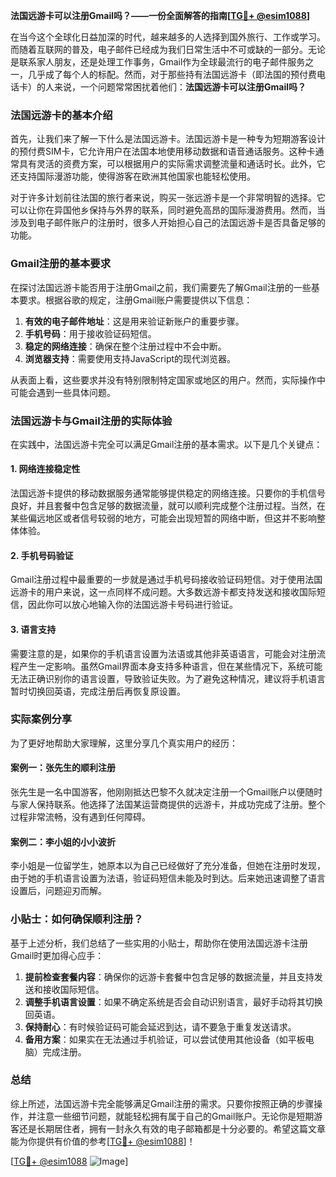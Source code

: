 **法国远游卡可以注册Gmail吗？——一份全面解答的指南[[TG💪+ @esim1088](https://t.me/s/esim1088)]**

在当今这个全球化日益加深的时代，越来越多的人选择到国外旅行、工作或学习。而随着互联网的普及，电子邮件已经成为我们日常生活中不可或缺的一部分。无论是联系家人朋友，还是处理工作事务，Gmail作为全球最流行的电子邮件服务之一，几乎成了每个人的标配。然而，对于那些持有法国远游卡（即法国的预付费电话卡）的人来说，一个问题常常困扰着他们：**法国远游卡可以注册Gmail吗？**

### 法国远游卡的基本介绍

首先，让我们来了解一下什么是法国远游卡。法国远游卡是一种专为短期游客设计的预付费SIM卡，它允许用户在法国本地使用移动数据和语音通话服务。这种卡通常具有灵活的资费方案，可以根据用户的实际需求调整流量和通话时长。此外，它还支持国际漫游功能，使得游客在欧洲其他国家也能轻松使用。

对于许多计划前往法国的旅行者来说，购买一张远游卡是一个非常明智的选择。它可以让你在异国他乡保持与外界的联系，同时避免高昂的国际漫游费用。然而，当涉及到电子邮件账户的注册时，很多人开始担心自己的法国远游卡是否具备足够的功能。

### Gmail注册的基本要求

在探讨法国远游卡能否用于注册Gmail之前，我们需要先了解Gmail注册的一些基本要求。根据谷歌的规定，注册Gmail账户需要提供以下信息：

1. **有效的电子邮件地址**：这是用来验证新账户的重要步骤。
2. **手机号码**：用于接收验证码短信。
3. **稳定的网络连接**：确保在整个注册过程中不会中断。
4. **浏览器支持**：需要使用支持JavaScript的现代浏览器。

从表面上看，这些要求并没有特别限制特定国家或地区的用户。然而，实际操作中可能会遇到一些具体问题。

### 法国远游卡与Gmail注册的实际体验

在实践中，法国远游卡完全可以满足Gmail注册的基本需求。以下是几个关键点：

#### 1. 网络连接稳定性

法国远游卡提供的移动数据服务通常能够提供稳定的网络连接。只要你的手机信号良好，并且套餐中包含足够的数据流量，就可以顺利完成整个注册过程。当然，在某些偏远地区或者信号较弱的地方，可能会出现短暂的网络中断，但这并不影响整体体验。

#### 2. 手机号码验证

Gmail注册过程中最重要的一步就是通过手机号码接收验证码短信。对于使用法国远游卡的用户来说，这一点同样不成问题。大多数远游卡都支持发送和接收国际短信，因此你可以放心地输入你的法国远游卡号码进行验证。

#### 3. 语言支持

需要注意的是，如果你的手机语言设置为法语或其他非英语语言，可能会对注册流程产生一定影响。虽然Gmail界面本身支持多种语言，但在某些情况下，系统可能无法正确识别你的语言设置，导致验证失败。为了避免这种情况，建议将手机语言暂时切换回英语，完成注册后再恢复原设置。

### 实际案例分享

为了更好地帮助大家理解，这里分享几个真实用户的经历：

#### 案例一：张先生的顺利注册

张先生是一名中国游客，他刚刚抵达巴黎不久就决定注册一个Gmail账户以便随时与家人保持联系。他选择了法国某运营商提供的远游卡，并成功完成了注册。整个过程非常流畅，没有遇到任何障碍。

#### 案例二：李小姐的小小波折

李小姐是一位留学生，她原本以为自己已经做好了充分准备，但她在注册时发现，由于她的手机语言设置为法语，验证码短信未能及时到达。后来她迅速调整了语言设置后，问题迎刃而解。

### 小贴士：如何确保顺利注册？

基于上述分析，我们总结了一些实用的小贴士，帮助你在使用法国远游卡注册Gmail时更加得心应手：

1. **提前检查套餐内容**：确保你的远游卡套餐中包含足够的数据流量，并且支持发送和接收国际短信。
2. **调整手机语言设置**：如果不确定系统是否会自动识别语言，最好手动将其切换回英语。
3. **保持耐心**：有时候验证码可能会延迟到达，请不要急于重复发送请求。
4. **备用方案**：如果实在无法通过手机验证，可以尝试使用其他设备（如平板电脑）完成注册。

### 总结

综上所述，法国远游卡完全能够满足Gmail注册的需求。只要你按照正确的步骤操作，并注意一些细节问题，就能轻松拥有属于自己的Gmail账户。无论你是短期游客还是长期居住者，拥有一封永久有效的电子邮箱都是十分必要的。希望这篇文章能为你提供有价值的参考[[TG💪+ @esim1088](https://t.me/s/esim1088)]！

[[TG💪+ @esim1088](https://t.me/s/esim1088) ![Image](https://i.postimg.cc/4NQfJmqS/Snipaste-2025-05-13-00-14-12.png)]
